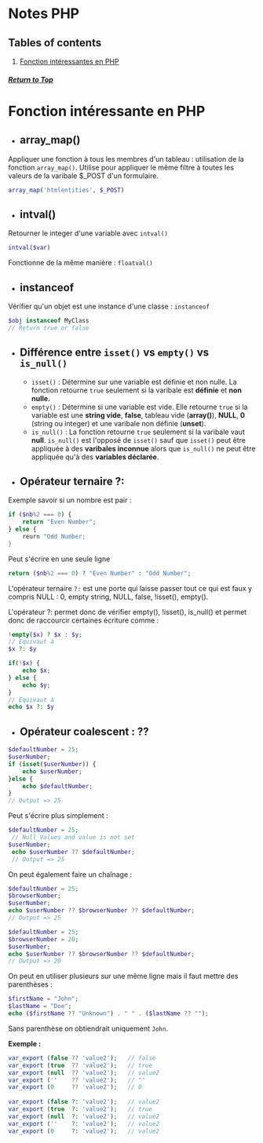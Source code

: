 # Notes PHP

## Tables of contents

1. [Fonction intéressantes en PHP](#fonction-intéressante-en-php)



##### [Return to Top](#réalisation-et-sécurisation-des-formulaires-en-php)
# **Fonction intéressante en PHP**

* ## array_map()
Appliquer une fonction à tous les membres d'un tableau : utilisation de la fonction `array_map()`. Utilise pour appliquer le même filtre à toutes les valeurs de la varibale $_POST d'un formulaire.

``` php
array_map('htmlentities', $_POST)
```
* ## intval()
Retourner le integer d'une variable avec `intval()`
``` php
intval($var)
```
Fonctionne de la même manière : `floatval()`

* ## instanceof
Vérifier qu'un objet est une instance d'une classe : `instanceof`

``` php
$obj instanceof MyClass
// Return true or false
```
* ## Différence entre `isset()` vs `empty()` vs `is_null()`

    * `isset()` : Détermine sur une variable est définie et non nulle. La fonction retourne `true` seulement si la varibale est **définie** et **non nulle.**
    * `empty()` : Détermine si une variable est vide. Elle retourne `true` si la variable est une **string vide**, **false**, tableau vide (**array()**), **NULL**, **0** (string ou integer) et une varibale non définie (**unset**).
    * `is_null()` : La fonction retourne `true` seulement si la varibale vaut **null**. `is_null()` est l'opposé de `isset()` sauf que `isset()` peut être appliquée à des **varibales inconnue** alors que `is_null()` ne peut être appliquée qu'à des **variables déclarée**.


* ## Opérateur ternaire ?:

Exemple savoir si un nombre est pair :
``` php
if ($nb%2 === 0) {
    return "Even Number";
} else {
    reurn "Odd Number;
}
```
Peut s'écrire en une seule ligne
``` php
return ($nb%2 === 0) ? "Even Number" : "Odd Number";
```
L'opérateur ternaire `?:` est une porte qui laisse passer tout ce qui est faux y compris NULL : 0, empty string, NULL, false, !isset(), empty().

L'opérateur ?: permet donc de vérifier empty(), !isset(), is_null() et permet donc de raccourcir certaines écriture comme :

``` php
!empty($x) ? $x : $y;
// Equivaut à
$x ?: $y
```
``` php
if(!$x) { 
    echo $x; 
} else { 
    echo $y; 
}
// Equivaut à
echo $x ?: $y
```

* ## Opérateur coalescent : ??

``` php 
$defaultNumber = 25;
$userNumber;
if (isset($userNumber)) {
    echo $userNumber;
}else {
    echo $defaultNumber;
}
// Output => 25
```
Peut s'écrire plus simplement :
``` php 
$defaultNumber = 25;
 // Null Values and value is not set
$userNumber;
 echo $userNumber ?? $defaultNumber;
 // Output => 25
```
On peut également faire un chaînage :
``` php
$defaultNumber = 25;
$browserNumber;
$userNumber;
echo $userNumber ?? $browserNumber ?? $defaultNumber;
// Output => 25
```
``` php
$defaultNumber = 25;
$browserNumber = 20;
$userNumber;
echo $userNumber ?? $browserNumber ?? $defaultNumber;
// Output => 20
```
On peut en utiliser plusieurs sur une même ligne mais il faut mettre des parenthèses :
``` php
$firstName = "John";
$lastName = "Doe";
echo ($firstName ?? "Unknown") . " " . ($lastName ?? "");
```
Sans parenthèse on obtiendrait uniquement `John`.

**Exemple :**
``` php
var_export (false ?? 'value2');   // false
var_export (true  ?? 'value2');   // true
var_export (null  ?? 'value2');   // value2
var_export (''    ?? 'value2');   // ""
var_export (0     ?? 'value2');   // 0
 
var_export (false ?: 'value2');   // value2
var_export (true  ?: 'value2');   // true
var_export (null  ?: 'value2');   // value2
var_export (''    ?: 'value2');   // value2
var_export (0     ?: 'value2');   // value2
```
``` php

```


